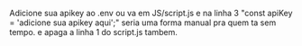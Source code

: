 Adicione sua apikey ao .env ou va em JS/script.js
e na linha 3 
"const apiKey = 'adicione sua apikey aqui';" seria uma forma manual pra quem ta sem tempo.
e apaga a linha 1 do script.js tambem.